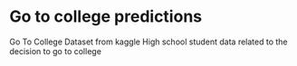 # Go to college predictions
Go To College Dataset from kaggle 
High school student data related to the decision to go to college

